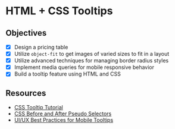 # HTML + CSS Tooltips

## Objectives

- [x] Design a pricing table
- [x] Utilize `object-fit` to get images of varied sizes to fit in a layout
- [x] Utilize advanced techniques for managing border radius styles
- [x] Implement media queries for mobile responsive behavior
- [x] Build a tooltip feature using HTML and CSS

## Resources

- [CSS Tooltip Tutorial](https://blog.logrocket.com/creating-beautiful-tooltips-with-only-css/)
- [CSS Before and After Pseudo Selectors](https://www.youtube.com/watch?v=jXkK5QBg0zQ)
- [UI/UX Best Practices for Mobile Tooltips](https://www.smashingmagazine.com/2021/02/designing-tooltips-mobile-user-interfaces/)
